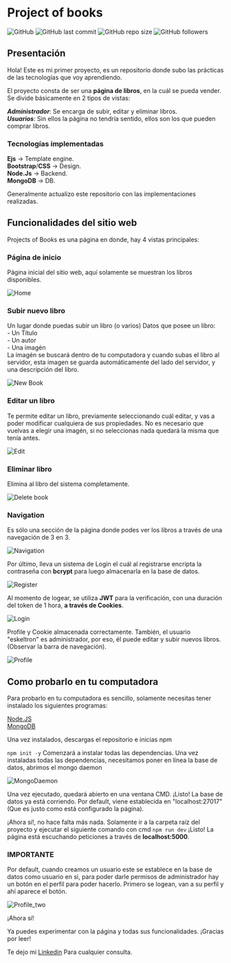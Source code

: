 # Project of books

![GitHub](https://img.shields.io/github/license/eskeltron/Book)
![GitHub last commit](https://img.shields.io/github/last-commit/eskeltron/Book)
![GitHub repo size](https://img.shields.io/github/repo-size/eskeltron/Book)
![GitHub followers](https://img.shields.io/github/followers/eskeltron?style=social)

## Presentación

Hola! Este es mi primer proyecto, es un repositorio donde subo las prácticas de las tecnologías que voy aprendiendo.

El proyecto consta de ser una **página de libros**, en la cuál se pueda vender. Se divide básicamente en 2 tipos de vistas:

***Administrador***: Se encarga de subir, editar y eliminar libros.  
***Usuarios***: Sin ellos la página no tendría sentido, ellos son los que pueden comprar libros.  

### Tecnologías implementadas

**Ejs** -> Template engine.  
**Bootstrap**/**CSS** -> Design.  
**Node.Js** -> Backend.  
**MongoDB** -> DB.

Generalmente  actualizo este repositorio con las implementaciones realizadas.

## Funcionalidades del sitio web

Projects of Books es una página en donde, hay 4 vistas principales:

### Página de inicio

Página inicial del sitio web, aquí solamente se muestran los libros disponibles.

![Home](https://i.ibb.co/9bjw3t6/Home.jpg)

### Subir nuevo libro  

Un lugar donde puedas subir un libro (o varios)
Datos que posee un libro:  
    - Un Título  
    - Un autor  
    - Una imagén  
La imagén se buscará dentro de tu computadora y cuando subas el libro al servidor, esta imagen se guarda automáticamente del lado del servidor, y una descripción del libro.

![New Book](https://i.ibb.co/TwngSFj/New-Book.jpg)

### Editar un libro  

Te permite editar un libro, previamente seleccionando cuál editar, y vas a poder modificar cualquiera de sus propiedades. No es necesario que vuelvas a elegir una imagén, si no seleccionas nada quedará la misma que tenía antes.

![Edit](https://i.ibb.co/RNCSmY7/Edit-Book-2.jpg)

### Eliminar libro

Elimina al libro del sistema completamente.

![Delete book](https://i.ibb.co/Wf24tyJ/Delete-Edit.jpg)

### Navigation  

Es sólo una sección de la página donde podes ver los libros a través de una navegación de 3 en 3.

![Navigation](https://i.ibb.co/2n1zJZ1/Navigation.jpg)

Por último, lleva un sistema de Login el cuál al registrarse encripta la contraseña con **bcrypt** para luego almacenarla en la base de datos.

![Register](https://i.ibb.co/FYQGJrS/Register.jpg)

Al momento de logear, se utiliza **JWT** para la verificación, con una duración del token de 1 hora, **a través de Cookies**.

![Login](https://i.ibb.co/WHBB0XC/Login.jpg)

Profile y Cookie almacenada correctamente. También, el usuario "eskeltron" es administrador, por eso, él puede editar y subir nuevos libros. (Observar la barra de navegación).

![Profile](https://i.ibb.co/5x7dTjM/profile.png)

## Como probarlo en tu computadora

Para probarlo en tu computadora es sencillo, solamente necesitas tener instalado los siguientes programas:

[Node.JS](https://nodejs.org/es/download/)  
[MongoDB](https://www.mongodb.com/download-center/community)

Una vez instalados, descargas el repositorio e inicias npm

```npm init -y```
Comenzará a instalar todas las dependencias. Una vez instaladas todas las dependencias, necesitamos poner en línea la base de datos, abrimos el mongo daemon

![MongoDaemon](https://i.ibb.co/0G7TCrS/MongoD.jpg)

Una vez ejecutado, quedará abierto en una ventana CMD. ¡Listo! La base de datos ya está corriendo. Por default, viene establecida en "localhost:27017" (Que es justo como está configurado la página).

¡Ahora sí!, no hace falta más nada. Solamente ir a la carpeta raíz del proyecto y ejecutar el siguiente comando con cmd ```npm run dev```
¡Listo! La página está escuchando peticiones a través de **localhost:5000**.

### IMPORTANTE

Por default, cuando creamos un usuario este se establece en la base de datos como usuario en si, para poder darle permisos de administrador hay un botón en el perfil para poder hacerlo. Primero se logean, van a su perfil y ahí aparece el botón.

![Profile_two](https://i.ibb.co/1G05bxv/Profile-two.png)

¡Ahora sí!

Ya puedes experimentar con la página y todas sus funcionalidades. ¡Gracias por leer!

Te dejo mi [Linkedin](https://www.linkedin.com/in/nicolásgomez/) Para cualquier consulta.
